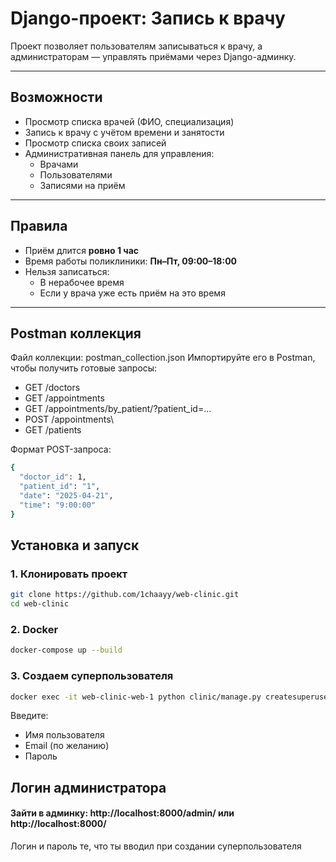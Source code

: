 # Django-проект: Запись к врачу

Проект позволяет пользователям записываться к врачу, а администраторам — управлять приёмами через Django-админку.

---

## Возможности

- Просмотр списка врачей (ФИО, специализация)
- Запись к врачу с учётом времени и занятости
- Просмотр списка своих записей
- Административная панель для управления:
  - Врачами
  - Пользователями
  - Записями на приём

---

## Правила

- Приём длится **ровно 1 час**
- Время работы поликлиники: **Пн–Пт, 09:00–18:00**
- Нельзя записаться:
  - В нерабочее время
  - Если у врача уже есть приём на это время

---

## Postman коллекция

Файл коллекции: postman_collection.json
Импортируйте его в Postman, чтобы получить готовые запросы:
- GET /doctors
- GET /appointments
- GET /appointments/by_patient/?patient_id=...
- POST /appointments\
- GET /patients
  
Формат POST-запроса:
```bash
{
  "doctor_id": 1,
  "patient_id": "1",
  "date": "2025-04-21",
  "time": "9:00:00"
}
```

## Установка и запуск

### 1. Клонировать проект

```bash
git clone https://github.com/1chaayy/web-clinic.git
cd web-clinic
```

### 2. Docker
```bash
docker-compose up --build
```

### 3. Создаем суперпользователя
```bash
docker exec -it web-clinic-web-1 python clinic/manage.py createsuperuser
```
Введите:
- Имя пользователя
- Email (по желанию)
- Пароль


## Логин администратора
####  Зайти в админку: http://localhost:8000/admin/ или http://localhost:8000/
Логин и пароль те, что ты вводил при создании суперпользователя
